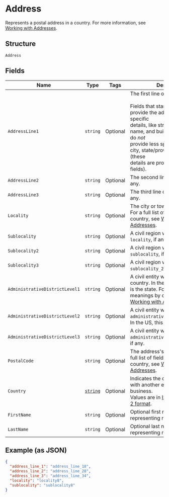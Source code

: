 
# Address

Represents a postal address in a country.
For more information, see [Working with Addresses](https://developer.squareup.com/docs/build-basics/working-with-addresses).

## Structure

`Address`

## Fields

| Name | Type | Tags | Description |
|  --- | --- | --- | --- |
| `AddressLine1` | `string` | Optional | The first line of the address.<br><br>Fields that start with `address_line` provide the address's most specific<br>details, like street number, street name, and building name. They do *not*<br>provide less specific details like city, state/province, or country (these<br>details are provided in other fields). |
| `AddressLine2` | `string` | Optional | The second line of the address, if any. |
| `AddressLine3` | `string` | Optional | The third line of the address, if any. |
| `Locality` | `string` | Optional | The city or town of the address. For a full list of field meanings by country, see [Working with Addresses](https://developer.squareup.com/docs/build-basics/working-with-addresses). |
| `Sublocality` | `string` | Optional | A civil region within the address's `locality`, if any. |
| `Sublocality2` | `string` | Optional | A civil region within the address's `sublocality`, if any. |
| `Sublocality3` | `string` | Optional | A civil region within the address's `sublocality_2`, if any. |
| `AdministrativeDistrictLevel1` | `string` | Optional | A civil entity within the address's country. In the US, this<br>is the state. For a full list of field meanings by country, see [Working with Addresses](https://developer.squareup.com/docs/build-basics/working-with-addresses). |
| `AdministrativeDistrictLevel2` | `string` | Optional | A civil entity within the address's `administrative_district_level_1`.<br>In the US, this is the county. |
| `AdministrativeDistrictLevel3` | `string` | Optional | A civil entity within the address's `administrative_district_level_2`,<br>if any. |
| `PostalCode` | `string` | Optional | The address's postal code. For a full list of field meanings by country, see [Working with Addresses](https://developer.squareup.com/docs/build-basics/working-with-addresses). |
| `Country` | [`string`](../../doc/models/country.md) | Optional | Indicates the country associated with another entity, such as a business.<br>Values are in [ISO 3166-1-alpha-2 format](http://www.iso.org/iso/home/standards/country_codes.htm). |
| `FirstName` | `string` | Optional | Optional first name when it's representing recipient. |
| `LastName` | `string` | Optional | Optional last name when it's representing recipient. |

## Example (as JSON)

```json
{
  "address_line_1": "address_line_18",
  "address_line_2": "address_line_28",
  "address_line_3": "address_line_34",
  "locality": "locality8",
  "sublocality": "sublocality8"
}
```

